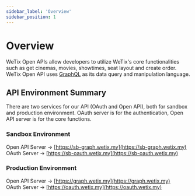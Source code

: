 ```yaml
---
sidebar_label: 'Overview'
sidebar_position: 1
---
```


# Overview

WeTix Open APIs allow developers to utilize WeTix's core functionalities such as get cinemas, movies, showtimes, seat layout and create order. WeTix Open API uses [GraphQL](https://graphql.org/) as its data query and manipulation language.

## API Environment Summary
There are two services for our API (OAuth and Open API), both for sandbox and production environment. OAuth server is for the authentication, Open API server is for the core functions.

### Sandbox Environment
Open API Server -> [https://sb-graph.wetix.my](https://sb-graph.wetix.my)  
OAuth Server -> [https://sb-oauth.wetix.my](https://sb-oauth.wetix.my)

### Production Environment
Open API Server -> [https://graph.wetix.my](https://graph.wetix.my)  
OAuth Server -> [https://oauth.wetix.my](https://oauth.wetix.my)
